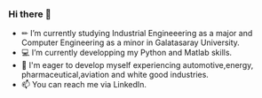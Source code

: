 ### Hi there 👋


- ✏︎ I’m currently studying Industrial Engineeering as a major and Computer Engineering as a minor in Galatasaray University.
- 💻︎ I’m currently developping my Python and Matlab skills.
- 💼 I'm eager to develop myself experiencing automotive,energy, pharmaceutical,aviation and white good industries.
- 📫 You can reach me via LinkedIn.

